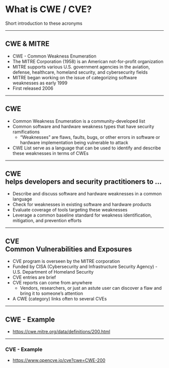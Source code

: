 # What is CWE / CVE?

Short introduction to these acronyms

---
<!-- .slide: data-background-image="./content/images/mitre.jpg" data-background-size="15%" data-background-position="right 2% top 2%"-->
## CWE & MITRE

- CWE - Common Weakness Enumeration
- The MITRE Corporation (1958) is an American not-for-profit organization<!-- .element: style="font-size:0.9em"-->
- MITRE supports various U.S. government agencies in the aviation, defense, healthcare, homeland security, and cybersecurity fields<!-- .element: style="font-size:0.9em"-->
- MITRE began working on the issue of categorizing software weaknesses as early 1999
- First released 2006<!-- .element: style="font-size:0.9em"-->

---
## CWE

- Common Weakness Enumeration is a community-developed list<!-- .element: style="font-size:0.9em"-->
- Common software and hardware weakness types that have security ramifications
  - “Weaknesses” are flaws, faults, bugs, or other errors in software or hardware implementation being vulnerable to attack<!-- .element: style="font-size:0.9em"-->
- CWE List serve as a language that can be used to identify and describe these weaknesses in terms of CWEs<!-- .element: style="font-size:0.9em"-->

---
## CWE<br>helps developers and security practitioners to ...

- Describe and discuss software and hardware weaknesses in a common language
- Check for weaknesses in existing software and hardware products
- Evaluate coverage of tools targeting these weaknesses
- Leverage a common baseline standard for weakness identification, mitigation, and prevention efforts

---
## CVE<br>Common Vulnerabilities and Exposures

- CVE program is overseen by the MITRE corporation<!-- .element: style="font-size:0.9em"-->
- Funded by CISA (Cybersecurity and Infrastructure Security Agency) - U.S. Department of Homeland Security<!-- .element: style="font-size:0.9em"-->
- CVE entries are brief<!-- .element: style="font-size:0.9em"-->
- CVE reports can come from anywhere
  - Vendors, researchers, or just an astute user can discover a flaw and bring it to someone’s attention<!-- .element: style="font-size:0.9em"-->
- A CWE (category) links often to several CVEs<!-- .element: style="font-size:0.9em"-->

---
## CWE - Example

- https://cwe.mitre.org/data/definitions/200.html

---
### CVE - Example

- https://www.opencve.io/cve?cwe=CWE-200
